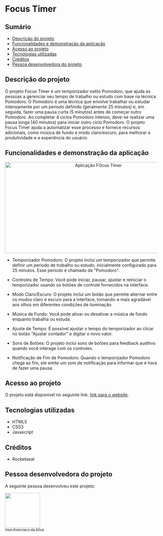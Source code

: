 # Focus Timer

## Sumário
- [Descrição do projeto](#descrição-do-projeto)
- [Funcionalidades e demonstração da aplicação](#funcionalidades-e-demonstração-da-aplicação)
- [Acesso ao projeto](#acesso-ao-projeto)
- [Tecnologias utilizadas](#tecnologias-utilizadas)
- [Créditos](#créditos)
- [Pessoa desenvolvedora do projeto](#pessoa-desenvolvedora-do-projeto)

## Descrição do projeto
O projeto Focus Timer é um temporizador estilo Pomodoro, que ajuda as pessoas a gerenciar seu tempo de trabalho ou estudo com base na técnica Pomodoro.
O Pomodoro é uma técnica que envolve trabalhar ou estudar intensamente por um período definido (geralmente 25 minutos) e, em seguida, fazer uma pausa curta (5 minutos) antes de começar outro Pomodoro. Ao completar 4 ciclos Pomodoro intenso, deve-se realizar uma pausa longa (40 minutos) para iniciar outro ciclo Pomodoro. O projeto Focus Timer ajuda a automatizar esse processo e fornece recursos adicionais, como música de fundo e modo claro/escuro, para melhorar a produtividade e a experiência do usuário.

## Funcionalidades e demonstração da aplicação

<div align="center">
  <img src="https://i.imgur.com/FcU0T9g.png" alt="Aplicação FOcus Timer" width="600" height="300"/>
</div>

- Temporizador Pomodoro:
O projeto inclui um temporizador que permite definir um período de trabalho ou estudo, inicialmente configurado para 25 minutos. Esse período é chamado de "Pomodoro".

- Controles de Tempo:
Você pode iniciar, pausar, ajustar e reiniciar o temporizador usando os botões de controle fornecidos na interface.

- Modo Claro/Escuro:
O projeto inclui um botão que permite alternar entre os modos claro e escuro para a interface, tornando-a mais agradável aos olhos em diferentes condições de iluminação.

- Música de Fundo:
Você pode ativar ou desativar a música de fundo enquanto trabalha ou estuda.

- Ajuste de Tempo:
É possível ajustar o tempo do temporizador ao clicar no botão "Ajustar contador" e digitar o novo valor.

- Sons de Botões:
O projeto inclui sons de botões para feedback auditivo quando você interage com os controles.

- Notificação de Fim de Pomodoro:
Quando o temporizador Pomodoro chega ao fim, ele emite um som de notificação para informar que é hora de fazer uma pausa.

## Acesso ao projeto
O projeto está disponível no seguinte link: [link para o website](https://focus-timer-five.vercel.app).

## Tecnologias utilizadas
- HTML5
- CSS3
- Javascript

## Créditos
- Rocketseat

## Pessoa desenvolvedora do projeto
A seguinte pessoa desenvolveu este projeto:

[<img src="https://avatars.githubusercontent.com/u/83726646?v=4" width=115><br><sub>Irion Francisco da Silva</sub>](https://github.com/irion-silva)
